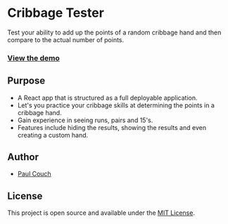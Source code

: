 # Cribbage Tester

Test your ability to add up the points of a random cribbage hand and then compare to the actual number of points.

### [View the demo](https://thecoucher.github.io/cribbage)

## Purpose

- A React app that is structured as a full deployable application.
- Let's you practice your cribbage skills at determining the points in a cribbage hand.
- Gain experience in seeing runs, pairs and 15's.
- Features include hiding the results, showing the results and even creating a custom hand.

## Author

- [Paul Couch](https://www.paulcouch.net)

## License

This project is open source and available under the [MIT License](LICENSE).
